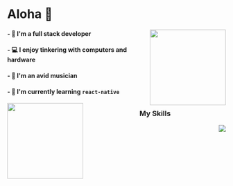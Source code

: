# Aloha 👋

<img align="right" height="175" src="https://github-readme-stats-notaroomba.vercel.app/api?username=notaroomba&show_icons=true&theme=github_dark_dimmed">

 
#### - 🔭 I'm a full stack developer
#### - 💻 I enjoy tinkering with computers and hardware
#### - 🎹 I'm an avid musician
#### - 🌱 I'm currently learning ```react-native```

 <img align="left" height="175" src="https://github-readme-stats-notaroomba.vercel.app/api/top-langs/?username=notaroomba&layout=compact&theme=github_dark_dimmed&langs_count=10">
<h6 align="center"> </h6>
<h3 align="center">My Skills</h3>
 <img align="right" src="https://skillicons.dev/icons?i=html,css,js,ts,react,mongo,tailwind,c,cpp,rust,java,unity&perline=10">
<!--
**NotARoomba/notaroomba** is a ✨ _special_ ✨ repository because its `README.md` (this file) appears on your GitHub profile.

Here are some ideas to get you started:

- 🔭 I’m currently working on ...
- 🌱 I’m currently learning ...
- 👯 I’m looking to collaborate on ...
- 🤔 I’m looking for help with ...
- 💬 Ask me about ...
- 📫 How to reach me: ...
- 😄 Pronouns: ...
- ⚡ Fun fact: ...
-->
